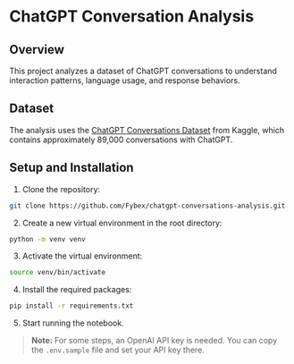 # ChatGPT Conversation Analysis

## Overview
This project analyzes a dataset of ChatGPT conversations to understand interaction patterns, language usage, and response behaviors.

## Dataset
The analysis uses the [ChatGPT Conversations Dataset](https://www.kaggle.com/datasets/noahpersaud/89k-chatgpt-conversations/data) from Kaggle, which contains approximately 89,000 conversations with ChatGPT.

## Setup and Installation

1. Clone the repository:
```bash
git clone https://github.com/Fybex/chatgpt-conversations-analysis.git
```

2. Create a new virtual environment in the root directory:
```bash
python -m venv venv
```

3. Activate the virtual environment:
```bash
source venv/bin/activate
```

4. Install the required packages:
```bash
pip install -r requirements.txt
```

5. Start running the notebook.

> **Note:** For some steps, an OpenAI API key is needed. You can copy the `.env.sample` file and set your API key there.
